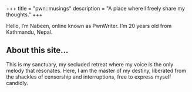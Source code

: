 +++
title = "pwn::musings"
description = "A place where I freely share my thoughts."
+++

Hello, I’m Nabeen, online known as PwnWriter. I’m 20 years old from Kathmandu, Nepal.

## About this site...

This is my sanctuary, my secluded retreat where my voice is the only melody that resonates. Here, I am the master of my destiny, liberated from the shackles of censorship and interruptions, free to express myself candidly.
